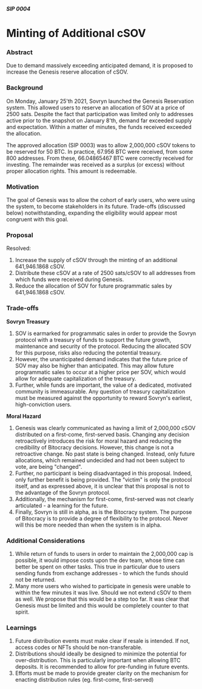 ***SIP 0004***
# Minting of Additional cSOV

 
### Abstract
Due to demand massively exceeding anticipated demand, it is proposed to increase the Genesis reserve allocation of cSOV.

### Background
On Monday, January 25'th 2021, Sovryn launched the Genesis Reservation system. This allowed users to reserve an allocation of SOV at a price of 2500 sats. Despite the fact that participation was limited only to addresses active prior to the snapshot on January 8'th, demand far exceeded supply and expectation. Within a matter of minutes, the funds received exceeded the allocation.
  
The approved allocation (SIP 0003) was to allow 2,000,000 cSOV tokens to be reserved for 50 BTC.
In practice, 67.956 BTC were received, from some 800 addresses. From these, 66.04865467 BTC were correctly received for investing. The remainder was received as a surplus (or excess) without proper allocation rights. This amount is redeemable.

### Motivation
The goal of Genesis was to allow the cohort of early users, who were using the system, to become stakeholders in its future. Trade-offs (discussed below) notwithstanding, expanding the eligibility would appear most congruent with this goal.

### Proposal
Resolved:
1.  Increase the supply of cSOV through the minting of an additional 641,946.1868 cSOV.   
2.  Distribute these cSOV at a rate of 2500 sats/cSOV to all addresses from which funds were received during Genesis.  
3.  Reduce the allocation of SOV for future programmatic sales by 641,946.1868 cSOV.
    

### Trade-offs
**Sovryn Treasury**
1.  SOV is earmarked for programmatic sales in order to provide the Sovryn protocol with a treasury of funds to support the future growth, maintenance and security of the protocol. Reducing the allocated SOV for this purpose, risks also reducing the potential treasury.   
2.  However, the unanticipated demand indicates that the future price of SOV may also be higher than anticipated. This may allow future programmatic sales to occur at a higher price per SOV, which would allow for adequate capitalization of the treasury.    
3.  Further, while funds are important, the value of a dedicated, motivated community is immeasurable. Any question of treasury capitalization must be measured against the opportunity to reward Sovryn's earliest, high-conviction users.

**Moral Hazard**
1.  Genesis was clearly communicated as having a limit of 2,000,000 cSOV distributed on a first-come, first-served basis. Changing any decision retroactively introduces the risk for moral hazard and reducing the credibility of Bitocracy decisions. However, this change is not a retroactive change. No past state is being changed. Instead, only future allocations, which remained undecided and had not been subject to vote, are being "changed".   
2.  Further, no participant is being disadvantaged in this proposal. Indeed, only further benefit is being provided. The "victim" is only the protocol itself, and as expressed above, it is unclear that this proposal is not to the advantage of the Sovryn protocol.  
3.  Additionally, the mechanism for first-come, first-served was not clearly articulated - a learning for the future.   
4.  Finally, Sovryn is still in alpha, as is the Bitocracy system. The purpose of Bitocracy is to provide a degree of flexibility to the protocol. Never will this be more needed than when the system is in alpha.
    

### Additional Considerations
1.  While return of funds to users in order to maintain the 2,000,000 cap is possible, it would impose costs upon the dev team, whose time can better be spent on other tasks. This true in particular due to users sending funds from exchange addresses - to which the funds should not be returned.  
2.  Many more users who wished to participate in genesis were unable to within the few minutes it was live. Should we not extend cSOV to them as well. We propose that this would be a step too far. It was clear that Genesis must be limited and this would be completely counter to that spirit.
    

### Learnings
1.  Future distribution events must make clear if resale is intended. If not, access codes or NFTs should be non-transferable.    
2.  Distributions should ideally be designed to minimize the potential for over-distribution. This is particularly important when allowing BTC deposits. It is recommended to allow for pre-funding in future events.    
3.  Efforts must be made to provide greater clarity on the mechanism for enacting distribution rules (eg. first-come, first-served)
